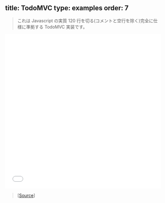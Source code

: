 title: TodoMVC
type: examples
order: 7
---

> これは Javascript の実質 120 行を切る(コメントと空行を除く)完全に仕様に準拠する TodoMVC 実装です。

<iframe width="100%" height="500" src="todomvc/index.html" allowfullscreen="allowfullscreen" frameborder="0"></iframe>

> [[Source](https://github.com/yyx990803/vue/tree/master/examples/todomvc)]
